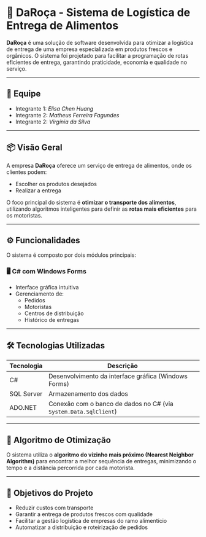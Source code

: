 # 🥬 DaRoça - Sistema de Logística de Entrega de Alimentos

**DaRoça** é uma solução de software desenvolvida para otimizar a logística de entrega de uma empresa especializada em produtos frescos e orgânicos. O sistema foi projetado para facilitar a programação de rotas eficientes de entrega, garantindo praticidade, economia e qualidade no serviço.

---

## 👥 Equipe

- Integrante 1: *Elisa Chen Huang*  
- Integrante 2: *Matheus Ferreira Fagundes*
- Integrante 2: *Virgínia da Silva*
    
---

## 📦 Visão Geral

A empresa **DaRoça** oferece um serviço de entrega de alimentos, onde os clientes podem:

- Escolher os produtos desejados
- Realizar a entrega

O foco principal do sistema é **otimizar o transporte dos alimentos**, utilizando algoritmos inteligentes para definir as **rotas mais eficientes** para os motoristas.

---

## ⚙️ Funcionalidades

O sistema é composto por dois módulos principais:

### 🖥️ C# com Windows Forms

- Interface gráfica intuitiva
- Gerenciamento de:
  - Pedidos
  - Motoristas
  - Centros de distribuição
  - Histórico de entregas
---

## 🛠️ Tecnologias Utilizadas

| Tecnologia     | Descrição                                                                 |
|----------------|---------------------------------------------------------------------------|
| C#             | Desenvolvimento da interface gráfica (Windows Forms)                      |
| SQL Server     | Armazenamento dos dados                                                   |
| ADO.NET        | Conexão com o banco de dados no C# (via `System.Data.SqlClient`)          |

---

## 🧩 Algoritmo de Otimização

O sistema utiliza o **algoritmo do vizinho mais próximo (Nearest Neighbor Algorithm)** para encontrar a melhor sequência de entregas, minimizando o tempo e a distância percorrida por cada motorista.

---

## 🚀 Objetivos do Projeto

- Reduzir custos com transporte
- Garantir a entrega de produtos frescos com qualidade
- Facilitar a gestão logística de empresas do ramo alimentício
- Automatizar a distribuição e roteirização de pedidos

